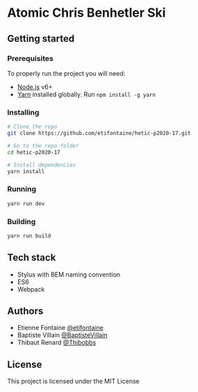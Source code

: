 # Atomic Chris Benhetler Ski

## Getting started

### Prerequisites

To properly run the project you will need:
* [Node.js](https://nodejs.org/en/) v6+
* [Yarn](https://yarnpkg.com/lang/en/) installed globally. Run `npm install -g yarn`

### Installing

```sh
# Clone the repo
git clone https://github.com/etifontaine/hetic-p2020-17.git

# Go to the repo folder
cd hetic-p2020-17

# Install dependencies
yarn install
```

### Running

```sh
yarn run dev
```

### Building

```sh
yarn run build
```

## Tech stack

* Stylus with BEM naming convention
* ES6
* Webpack

## Authors

* Etienne Fontaine [@etifontaine](https://github.com/etifontaine)
* Baptiste Villain [@BaptisteVillain](https://github.com/BaptisteVillaine)
* Thibaut Renard [@Thibobbs](https://github.com/Thibobbs)

## License

This project is licensed under the MIT License
